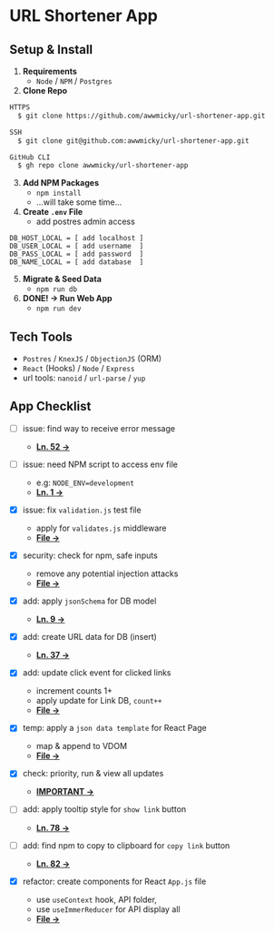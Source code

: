 # URL Shortener App

## Setup & Install
1. **Requirements**
    - `Node` / `NPM` / `Postgres`
2. **Clone Repo**
```bash
HTTPS
  $ git clone https://github.com/awwmicky/url-shortener-app.git

SSH
  $ git clone git@github.com:awwmicky/url-shortener-app.git

GitHub CLI
  $ gh repo clone awwmicky/url-shortener-app
```
3. **Add NPM Packages**
    - `npm install`
    - …will take some time…
4. **Create `.env` File**
    - add postres admin access
```env
DB_HOST_LOCAL = [ add localhost ]
DB_USER_LOCAL = [ add username  ]
DB_PASS_LOCAL = [ add password  ]
DB_NAME_LOCAL = [ add database  ]
```
5. **Migrate & Seed Data**
    - `npm run db`
6. **DONE! → Run Web App**
    - `npm run dev`

## Tech Tools
- `Postres` / `KnexJS` / `ObjectionJS` (ORM)
- `React` (Hooks) / `Node` / `Express`
- url tools: `nanoid` / `url-parse` / `yup`

## App Checklist
* [ ] issue: find way to receive error message
    - [**Ln. 52 →**](/middleware/validates.js)

* [ ] issue: need NPM script to access env file
    - e.g: `NODE_ENV=development`
    - [**Ln. 1 →**](/config/knexfile.js)
    
* [x] issue: fix `validation.js` test file
    - apply for `validates.js` middleware
    - [**File →**](/test/validation.js)

* [x] security: check for npm, safe inputs
    - remove any potential injection attacks
    - [**File →**](/client/src/App.js)

* [x] add: apply `jsonSchema` for DB model
    - [**Ln. 9 →**](/models/Link.js)

* [x] add: create URL data for DB (insert)
    - [**Ln. 37 →**](/controllers/url-controller.js)

* [x] add: update click event for clicked links
    - increment counts 1+
    - apply update for Link DB, `count++`
    - [**File →**](/client/src/App.js)

* [x] temp: apply a `json data template` for React Page
    - map & append to VDOM
    - [**File →**](/client/src/assets/data-temp.json)

* [x] check: priority, run & view all updates
    - [**IMPORTANT →**](/package.json)

* [ ] add: apply tooltip style for `show link` button
    - [**Ln. 78 →**](/client/src/App.js)

* [ ] add: find npm to copy to clipboard for `copy link` button
    - [**Ln. 82 →**](/client/src/App.js)

* [x] refactor: create components for React `App.js` file
    - use `useContext` hook, API folder, 
    - use `useImmerReducer` for API display all
    - [**File →**](/client/src/App.js)